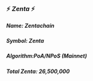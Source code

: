 ### :zap: *Zenta* :zap:

#####                                *Name: Zentachain* 
#####                               *Symbol: Zenta* 
#####                            *Algorithm:PoA/NPoS* (Mainnet)
#####                         *Total Zenta: 26,500,000*
